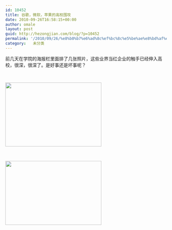 ```yaml
---
id: 10452
title: 谷歌，微软，苹果的高校围攻
date: 2010-09-26T16:58:15+00:00
author: omale
layout: post
guid: http://hezongjian.com/blog/?p=10452
permalink: '/2010/09/26/%e8%b0%b7%e6%ad%8c%ef%bc%8c%e5%be%ae%e8%bd%af%ef%bc%8c%e8%8b%b9%e6%9e%9c%e7%9a%84%e9%ab%98%e6%a0%a1%e5%9b%b4%e6%94%bb/'
category:   未分类  
---
```

前几天在学院的海报栏里面排了几张照片，这些业界当红企业的触手已经伸入高校，很深，很深了。是好事还是坏事呢？

&nbsp;

[<img alt="" class="aligncenter size-medium wp-image-10454" height="200" src="/uploads/2010/09/Google-Apple-300x200.jpg" title="Google Apple" width="300" srcset="/uploads/2010/09/Google-Apple-300x200.jpg 300w, /uploads/2010/09/Google-Apple-768x512.jpg 768w, /uploads/2010/09/Google-Apple.jpg 1024w" sizes="(max-width: 300px) 100vw, 300px" />](/uploads/2010/09/Google-Apple.jpg)

&nbsp;

[<img alt="" class="aligncenter size-medium wp-image-10455" height="200" src="/uploads/2010/09/google-MS-300x200.jpg" title="google MS" width="300" srcset="/uploads/2010/09/google-MS-300x200.jpg 300w, /uploads/2010/09/google-MS-768x512.jpg 768w, /uploads/2010/09/google-MS.jpg 1024w" sizes="(max-width: 300px) 100vw, 300px" />](/uploads/2010/09/google-MS.jpg)